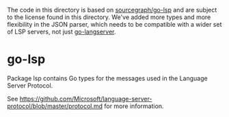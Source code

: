 The code in this directory is
based on [sourcegraph/go-lsp](github.com/sourcegraph/go-lsp)
and are subject to the license found in this directory. We've
added more types and more flexibility in the JSON parser, which
needs to be compatible with a wider set of LSP servers, not just
[go-langserver](github.com/sourcegraph/go-langserver).

# go-lsp

Package lsp contains Go types for the messages used in the Language Server
Protocol.

See
https://github.com/Microsoft/language-server-protocol/blob/master/protocol.md
for more information.
